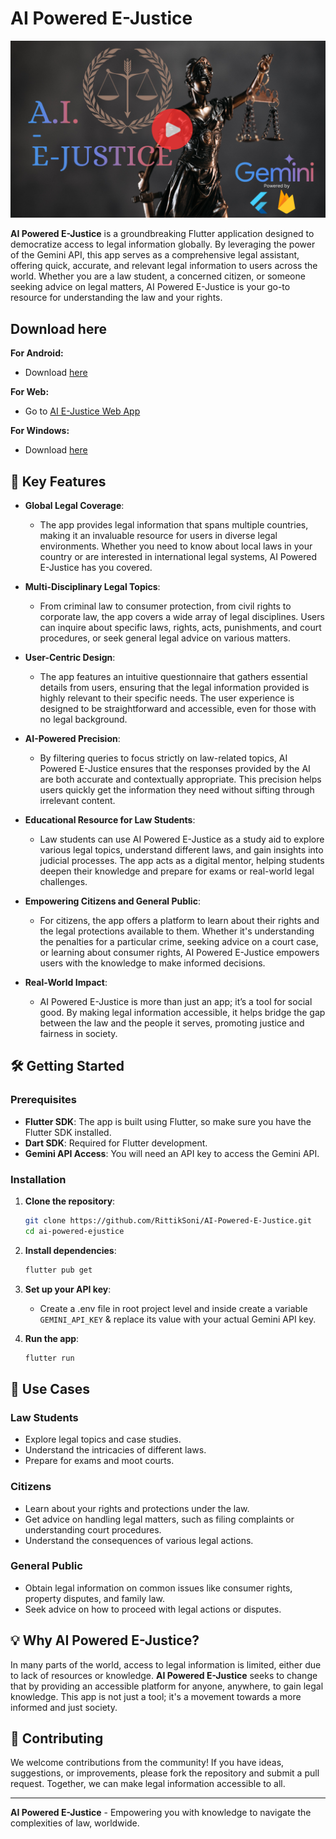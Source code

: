 # AI Powered E-Justice

[![Alt text](./assets/images/ai_e_justice.png?raw=true "Title")](https://youtu.be/G-bCYoU8ySs)

**AI Powered E-Justice** is a groundbreaking Flutter application designed to democratize access to legal information globally. By leveraging the power of the Gemini API, this app serves as a comprehensive legal assistant, offering quick, accurate, and relevant legal information to users across the world. Whether you are a law student, a concerned citizen, or someone seeking advice on legal matters, AI Powered E-Justice is your go-to resource for understanding the law and your rights.

## Download here

**For Android:**

- Download [here](https://github.com/RittikSoni/AI-Powered-E-Justice/releases/download/v1.0.0/ai-e-justice.apk)

**For Web:**

- Go to [AI E-Justice Web App](https://ai-justice-7a7a8.web.app/)

**For Windows:**

- Download [here](https://github.com/RittikSoni/AI-Powered-E-Justice/releases/download/v1.0.0/Windows.AI.E-Justice.rar)

## 🌟 Key Features

- **Global Legal Coverage**:

  - The app provides legal information that spans multiple countries, making it an invaluable resource for users in diverse legal environments. Whether you need to know about local laws in your country or are interested in international legal systems, AI Powered E-Justice has you covered.

- **Multi-Disciplinary Legal Topics**:

  - From criminal law to consumer protection, from civil rights to corporate law, the app covers a wide array of legal disciplines. Users can inquire about specific laws, rights, acts, punishments, and court procedures, or seek general legal advice on various matters.

- **User-Centric Design**:

  - The app features an intuitive questionnaire that gathers essential details from users, ensuring that the legal information provided is highly relevant to their specific needs. The user experience is designed to be straightforward and accessible, even for those with no legal background.

- **AI-Powered Precision**:

  - By filtering queries to focus strictly on law-related topics, AI Powered E-Justice ensures that the responses provided by the AI are both accurate and contextually appropriate. This precision helps users quickly get the information they need without sifting through irrelevant content.

- **Educational Resource for Law Students**:

  - Law students can use AI Powered E-Justice as a study aid to explore various legal topics, understand different laws, and gain insights into judicial processes. The app acts as a digital mentor, helping students deepen their knowledge and prepare for exams or real-world legal challenges.

- **Empowering Citizens and General Public**:

  - For citizens, the app offers a platform to learn about their rights and the legal protections available to them. Whether it's understanding the penalties for a particular crime, seeking advice on a court case, or learning about consumer rights, AI Powered E-Justice empowers users with the knowledge to make informed decisions.

- **Real-World Impact**:
  - AI Powered E-Justice is more than just an app; it’s a tool for social good. By making legal information accessible, it helps bridge the gap between the law and the people it serves, promoting justice and fairness in society.

## 🛠️ Getting Started

### Prerequisites

- **Flutter SDK**: The app is built using Flutter, so make sure you have the Flutter SDK installed.
- **Dart SDK**: Required for Flutter development.
- **Gemini API Access**: You will need an API key to access the Gemini API.

### Installation

1. **Clone the repository**:

   ```bash
   git clone https://github.com/RittikSoni/AI-Powered-E-Justice.git
   cd ai-powered-ejustice
   ```

2. **Install dependencies**:

   ```bash
   flutter pub get
   ```

3. **Set up your API key**:

   - Create a .env file in root project level and inside create a variable `GEMINI_API_KEY` & replace its value with your actual Gemini API key.

4. **Run the app**:

   ```bash
   flutter run
   ```

## 🎯 Use Cases

### Law Students

- Explore legal topics and case studies.
- Understand the intricacies of different laws.
- Prepare for exams and moot courts.

### Citizens

- Learn about your rights and protections under the law.
- Get advice on handling legal matters, such as filing complaints or understanding court procedures.
- Understand the consequences of various legal actions.

### General Public

- Obtain legal information on common issues like consumer rights, property disputes, and family law.
- Seek advice on how to proceed with legal actions or disputes.

## 💡 Why AI Powered E-Justice?

In many parts of the world, access to legal information is limited, either due to lack of resources or knowledge. **AI Powered E-Justice** seeks to change that by providing an accessible platform for anyone, anywhere, to gain legal knowledge. This app is not just a tool; it's a movement towards a more informed and just society.

## 🤝 Contributing

We welcome contributions from the community! If you have ideas, suggestions, or improvements, please fork the repository and submit a pull request. Together, we can make legal information accessible to all.

---

**AI Powered E-Justice** - Empowering you with knowledge to navigate the complexities of law, worldwide.
